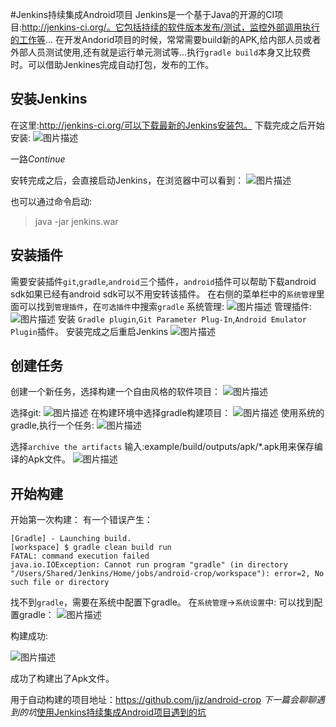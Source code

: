 #Jenkins持续集成Android项目
Jenkins是一个基于Java的开源的CI项目:http://jenkins-ci.org/。它包括持续的软件版本发布/测试，监控外部调用执行的工作等...
在开发Andorid项目的时候，常常需要build新的APK,给内部人员或者外部人员测试使用,还有就是运行单元测试等...执行`gradle build`本身又比较费时。可以借助Jenkines完成自动打包，发布的工作。

## 安装Jenkins
在这里:http://jenkins-ci.org/可以下载最新的Jenkins安装包。
下载完成之后开始安装:
![图片描述][1]

一路*Continue*

安转完成之后，会直接启动Jenkins，在浏览器中可以看到：
![图片描述][2]

也可以通过命令启动:
> java -jar jenkins.war

## 安装插件
需要安装插件`git`,`gradle`,`android`三个插件，`android`插件可以帮助下载android sdk如果已经有android sdk可以不用安转该插件。
在右侧的菜单栏中的`系统管理`里面可以找到`管理插件`，在`可选插件`中搜索`gradle`
系统管理:
![图片描述][3]
管理插件:
![图片描述][4]
安装 `Gradle plugin`,`Git Parameter Plug-In`,`Android Emulator Plugin`插件。
安装完成之后重启Jenkins
![图片描述][5]

## 创建任务
创建一个新任务，选择构建一个自由风格的软件项目：
![图片描述][6]

选择git:
![图片描述][7]
在构建环境中选择gradle构建项目：
![图片描述][8]
使用系统的gradle,执行一个任务:
![图片描述][9]

选择`archive the artifacts`
输入:example/build/outputs/apk/*.apk用来保存编译的Apk文件。
![图片描述][10]

## 开始构建
开始第一次构建：
有一个错误产生：
```
[Gradle] - Launching build.
[workspace] $ gradle clean build run
FATAL: command execution failed
java.io.IOException: Cannot run program "gradle" (in directory "/Users/Shared/Jenkins/Home/jobs/android-crop/workspace"): error=2, No such file or directory
```
找不到`gradle`，需要在系统中配置下gradle。
在`系统管理`->`系统设置`中:
可以找到配置gradle：
![图片描述][11]
 
构建成功:

![图片描述][12]

成功了构建出了Apk文件。

用于自动构建的项目地址：https://github.com/jjz/android-crop
*下一篇会聊聊遇到的坑*[使用Jenkins持续集成Android项目遇到的坑][13]


  [1]: /img/bVtz3b
  [2]: /img/bVtz3u
  [3]: /img/bVtz5d
  [4]: /img/bVtz4n
  [5]: /img/bVtz42
  [6]: /img/bVtz5l
  [7]: /img/bVtz5x
  [8]: /img/bVtz5F
  [9]: /img/bVtz5V
  [10]: /img/bVtz55
  [11]: /img/bVtz6K
  [12]: /img/bVtz6W
  [13]: https://segmentfault.com/a/1190000004628488




